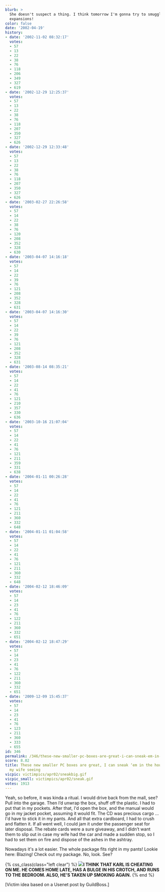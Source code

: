 ```yaml
---
blurb: >
  She doesn't suspect a thing. I think tomorrow I'm gonna try to smuggle in BOTH EQ
  expansions!
color: false
date: '2002-04-19'
history:
- date: '2002-11-02 08:32:17'
  votes:
  - 57
  - 13
  - 22
  - 38
  - 76
  - 118
  - 206
  - 349
  - 327
  - 619
- date: '2002-12-29 12:25:37'
  votes:
  - 57
  - 13
  - 22
  - 38
  - 76
  - 118
  - 207
  - 350
  - 327
  - 626
- date: '2002-12-29 12:33:48'
  votes:
  - 57
  - 13
  - 22
  - 38
  - 76
  - 118
  - 207
  - 350
  - 327
  - 626
- date: '2003-02-27 22:26:58'
  votes:
  - 57
  - 14
  - 22
  - 38
  - 76
  - 120
  - 208
  - 352
  - 328
  - 630
- date: '2003-04-07 14:16:18'
  votes:
  - 57
  - 14
  - 22
  - 39
  - 76
  - 121
  - 208
  - 352
  - 328
  - 631
- date: '2003-04-07 14:16:30'
  votes:
  - 57
  - 14
  - 22
  - 39
  - 76
  - 121
  - 208
  - 352
  - 328
  - 631
- date: '2003-08-14 08:35:21'
  votes:
  - 57
  - 14
  - 22
  - 41
  - 76
  - 121
  - 210
  - 357
  - 330
  - 636
- date: '2003-10-16 21:07:04'
  votes:
  - 57
  - 14
  - 22
  - 41
  - 76
  - 121
  - 211
  - 359
  - 331
  - 638
- date: '2004-01-11 00:26:28'
  votes:
  - 57
  - 14
  - 22
  - 41
  - 76
  - 121
  - 211
  - 360
  - 332
  - 648
- date: '2004-01-11 01:04:58'
  votes:
  - 57
  - 14
  - 22
  - 41
  - 76
  - 121
  - 211
  - 360
  - 332
  - 648
- date: '2004-02-12 18:46:09'
  votes:
  - 57
  - 14
  - 23
  - 41
  - 76
  - 122
  - 211
  - 360
  - 332
  - 651
- date: '2004-02-12 18:47:29'
  votes:
  - 57
  - 14
  - 23
  - 41
  - 76
  - 122
  - 211
  - 360
  - 332
  - 651
- date: '2009-12-09 15:45:37'
  votes:
  - 57
  - 14
  - 23
  - 41
  - 76
  - 123
  - 211
  - 360
  - 333
  - 655
id: 346
permalink: /346/these-new-smaller-pc-boxes-are-great-i-can-sneak-em-in-the-house-without-my-wife-seeing/
score: 8.02
title: These new smaller PC boxes are great, I can sneak ‘em in the house without
  my wife seeing
vicpic: victimpics/apr02/sneakbig.gif
vicpic_small: victimpics/apr02/sneak.gif
votes: 1913
---
```


Yeah, so before, it was kinda a ritual. I would drive back from the
mall, see? Pull into the garage. Then I’d unwrap the box, shuff off the
plastic. I had to put that in my pockets. After that, I'd open the box,
and the manual would go in my jacket pocket, assuming it would fit. The
CD was precious cargo ... I'd have to stick it in my pants. And all that
extra cardboard, I had to crush and flatten it. If all went well, I
could jam it under the passenger seat for later disposal. The rebate
cards were a sure giveaway, and I didn’t want them to slip out in case
my wife had the car and made a sudden stop, so I had to set them on fire
and dispose of the ashes in the ashtray.

Nowadays it's a lot easier. The whole package fits right in my pants!
Lookie here: Blazing! Check out my package. No, look. See?

{% css_class(class="left clear") %}
[![](/img/victimpics/eula.gif)](@/victim/285.md)**I THINK THAT KARL IS
CHEATING ON ME. HE COMES HOME LATE, HAS A BULGE IN HIS CROTCH, AND RUNS
TO THE BEDROOM. ALSO, HE’S TAKEN UP SMOKING AGAIN.**
{% end %}

\[Victim idea based on a Usenet post by GuildBoss.\]
